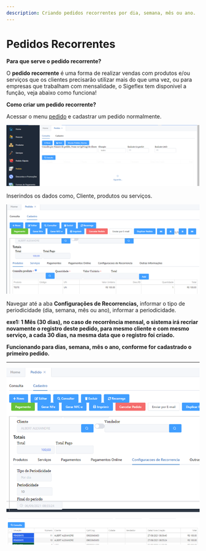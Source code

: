 ```yaml
---
description: Criando pedidos recorrentes por dia, semana, mês ou ano.
---
```


# Pedidos Recorrentes

**Para que serve o pedido recorrente?**

O **pedido recorrente** é uma forma de realizar vendas com produtos e/ou serviços que os clientes precisarão utilizar mais do que uma vez, ou para empresas que trabalham com mensalidade, o Sigeflex tem disponivel a função, veja abaixo como funciona!

**Como criar um pedido recorrente?**

Acessar o menu [pedido](pedido/) e cadastrar um pedido normalmente.

![](<../../../.gitbook/assets/image (69).png>)

Inserindos os dados como, Cliente, produtos ou serviços.

![](<../../../.gitbook/assets/image (72).png>)

Navegar até a aba **Configurações de Recorrencias,** informar o tipo de periodicidade (dia, semana, mês ou ano), informar a periodicidade.

**exe1: 1 Mês  (30 dias), no caso de recorrência mensal, o sistema irá recriar novamente o registro deste pedido, para mesmo cliente e com mesmo serviço, a cada 30 dias, na mesma data que o registro foi criado.**

**Funcionando para dias, semana, mês o ano, conforme for cadastrado o primeiro pedido.**

****

![](<../../../.gitbook/assets/image (70).png>)

![](<../../../.gitbook/assets/image (71).png>)
